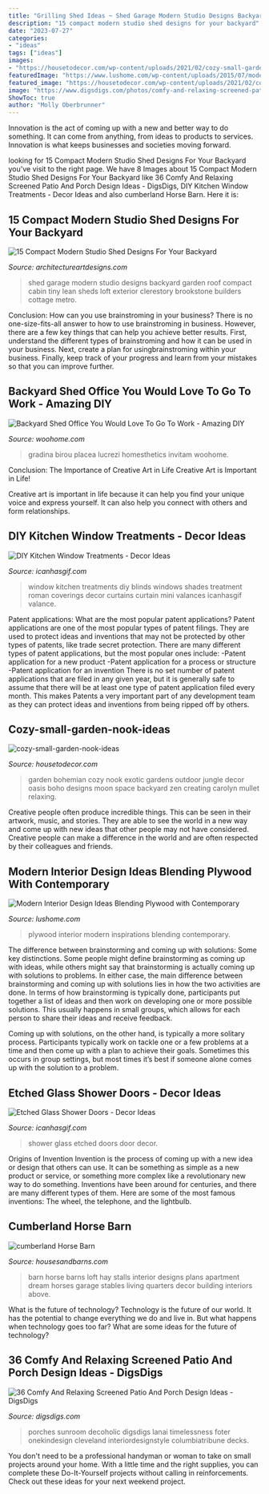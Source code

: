 ```yaml
---
title: "Grilling Shed Ideas ~ Shed Garage Modern Studio Designs Backyard Garden Roof Compact Cabin Tiny Lean Sheds Loft Exterior Clerestory Brookstone Builders Cottage Metro"
description: "15 compact modern studio shed designs for your backyard"
date: "2023-07-27"
categories:
- "ideas"
tags: ["ideas"]
images:
- "https://housetodecor.com/wp-content/uploads/2021/02/cozy-small-garden-nook-ideas.jpg"
featuredImage: "https://www.lushome.com/wp-content/uploads/2015/07/modern-interior-design-plywood-walls-ceiling-11.jpg"
featured_image: "https://housetodecor.com/wp-content/uploads/2021/02/cozy-small-garden-nook-ideas.jpg"
image: "https://www.digsdigs.com/photos/comfy-and-relaxing-screened-patio-design-ideas-30-554x737.jpg"
ShowToc: true
author: "Molly Oberbrunner"
---
```



Innovation is the act of coming up with a new and better way to do something. It can come from anything, from ideas to products to services. Innovation is what keeps businesses and societies moving forward.

	

		
looking for 15 Compact Modern Studio Shed Designs For Your Backyard you've visit to the right page. We have 8 Images about 15 Compact Modern Studio Shed Designs For Your Backyard like 36 Comfy And Relaxing Screened Patio And Porch Design Ideas - DigsDigs, DIY Kitchen Window Treatments - Decor Ideas and also cumberland Horse Barn. Here it is:
		
    
## 15 Compact Modern Studio Shed Designs For Your Backyard

<img loading=lazy src="https://www.architectureartdesigns.com/wp-content/uploads/2014/08/15-Compact-Modern-Studio-Shed-Designs-For-Your-Backyard-6-630x420.jpg" onerror="this.onerror=null;this.src='https://tse4.mm.bing.net/th?id=OIP.gkFOu3c1_ahKxPuqIXaUIgHaE8&amp;pid=15.1';" alt="15 Compact Modern Studio Shed Designs For Your Backyard">

_Source: architectureartdesigns.com_

>shed garage modern studio designs backyard garden roof compact cabin tiny lean sheds loft exterior clerestory brookstone builders cottage metro. 

	

Conclusion: How can you use brainstroming in your business?
There is no one-size-fits-all answer to how to use brainstroming in business. However, there are a few key things that can help you achieve better results. First, understand the different types of brainstroming and how it can be used in your business. Next, create a plan for usingbrainstroming within your business. Finally, keep track of your progress and learn from your mistakes so that you can improve further.

    
## Backyard Shed Office You Would Love To Go To Work - Amazing DIY

<img loading=lazy src="https://www.woohome.com/wp-content/uploads/2015/12/Backyard-Cottage-Office-4.jpg" onerror="this.onerror=null;this.src='https://tse1.mm.bing.net/th?id=OIP.Ojualb3D59rvT3EqY-InEAHaKf&amp;pid=15.1';" alt="Backyard Shed Office You Would Love To Go To Work - Amazing DIY">

_Source: woohome.com_

>gradina birou placea lucrezi homesthetics invitam woohome. 

	

Conclusion: The Importance of Creative Art in Life
Creative Art is Important in Life!

Creative art is important in life because it can help you find your unique voice and express yourself. It can also help you connect with others and form relationships.

    
## DIY Kitchen Window Treatments - Decor Ideas

<img loading=lazy src="https://www.icanhasgif.com/wp-content/uploads/2015/02/DIY-Kitchen-Window-Treatments-680x1024.jpg" onerror="this.onerror=null;this.src='https://tse1.mm.bing.net/th?id=OIP.NahruTNZXBkE5ACtfT2A6AHaLJ&amp;pid=15.1';" alt="DIY Kitchen Window Treatments - Decor Ideas">

_Source: icanhasgif.com_

>window kitchen treatments diy blinds windows shades treatment roman coverings decor curtains curtain mini valances icanhasgif valance. 

	

Patent applications: What are the most popular patent applications?
Patent applications are one of the most popular types of patent filings. They are used to protect ideas and inventions that may not be protected by other types of patents, like trade secret protection. 
 There are many different types of patent applications, but the most popular ones include: 
-Patent application for a new product 
-Patent application for a process or structure 
-Patent application for an invention 
There is no set number of patent applications that are filed in any given year, but it is generally safe to assume that there will be at least one type of patent application filed every month. This makes Patents a very important part of any development team as they can protect ideas and inventions from being ripped off by others.

    
## Cozy-small-garden-nook-ideas

<img loading=lazy src="https://housetodecor.com/wp-content/uploads/2021/02/cozy-small-garden-nook-ideas.jpg" onerror="this.onerror=null;this.src='https://tse1.mm.bing.net/th?id=OIP.ScMWoFDBmHStbmHMIfNEDwHaLH&amp;pid=15.1';" alt="cozy-small-garden-nook-ideas">

_Source: housetodecor.com_

>garden bohemian cozy nook exotic gardens outdoor jungle decor oasis boho designs moon space backyard zen creating carolyn mullet relaxing. 

	

Creative people often produce incredible things. This can be seen in their artwork, music, and stories. They are able to see the world in a new way and come up with new ideas that other people may not have considered. Creative people can make a difference in the world and are often respected by their colleagues and friends.

    
## Modern Interior Design Ideas Blending Plywood With Contemporary

<img loading=lazy src="https://www.lushome.com/wp-content/uploads/2015/07/modern-interior-design-plywood-walls-ceiling-11.jpg" onerror="this.onerror=null;this.src='https://tse3.mm.bing.net/th?id=OIP.kgAh2aYJZa0Bs9pFfzW5LwAAAA&amp;pid=15.1';" alt="Modern Interior Design Ideas Blending Plywood with Contemporary">

_Source: lushome.com_

>plywood interior modern inspirations blending contemporary. 

	

The difference between brainstorming and coming up with solutions: Some key distinctions.
Some people might define brainstorming as coming up with ideas, while others might say that brainstorming is actually coming up with solutions to problems. In either case, the main difference between brainstorming and coming up with solutions lies in how the two activities are done.
In terms of how brainstorming is typically done, participants put together a list of ideas and then work on developing one or more possible solutions. This usually happens in small groups, which allows for each person to share their ideas and receive feedback.

Coming up with solutions, on the other hand, is typically a more solitary process. Participants typically work on tackle one or a few problems at a time and then come up with a plan to achieve their goals. Sometimes this occurs in group settings, but most times it’s best if someone alone comes up with the solution to a problem.

    
## Etched Glass Shower Doors - Decor Ideas

<img loading=lazy src="https://www.icanhasgif.com/wp-content/uploads/2015/02/Etched-Glass-Shower-Doors.jpg" onerror="this.onerror=null;this.src='https://tse2.mm.bing.net/th?id=OIP.OErKtTm6M1ccGpcEHMSqpQHaKI&amp;pid=15.1';" alt="Etched Glass Shower Doors - Decor Ideas">

_Source: icanhasgif.com_

>shower glass etched doors door decor. 

	

Origins of Invention
Invention is the process of coming up with a new idea or design that others can use. It can be something as simple as a new product or service, or something more complex like a revolutionary new way to do something. Inventions have been around for centuries, and there are many different types of them. Here are some of the most famous inventions: The wheel, the telephone, and the lightbulb.

    
## Cumberland Horse Barn

<img loading=lazy src="https://www.housesandbarns.com/wp-content/uploads/2016/01/Horse-barn-interior.jpg" onerror="this.onerror=null;this.src='https://tse2.mm.bing.net/th?id=OIP.FSdEK3QQKfFPoPn122QzowHaLI&amp;pid=15.1';" alt="cumberland Horse Barn">

_Source: housesandbarns.com_

>barn horse barns loft hay stalls interior designs plans apartment dream horses garage stables living quarters decor building interiors above. 

	

What is the future of technology?
Technology is the future of our world. It has the potential to change everything we do and live in. But what happens when technology goes too far? What are some ideas for the future of technology?

    
## 36 Comfy And Relaxing Screened Patio And Porch Design Ideas - DigsDigs

<img loading=lazy src="https://www.digsdigs.com/photos/comfy-and-relaxing-screened-patio-design-ideas-30-554x737.jpg" onerror="this.onerror=null;this.src='https://tse4.mm.bing.net/th?id=OIP.j6HBl8d2bTR50mg9fNBhnAHaJ2&amp;pid=15.1';" alt="36 Comfy And Relaxing Screened Patio And Porch Design Ideas - DigsDigs">

_Source: digsdigs.com_

>porches sunroom decoholic digsdigs lanai timelessness foter onekindesign cleveland interiordesignstyle columbiatribune decks. 

	

You don't need to be a professional handyman or woman to take on small projects around your home. With a little time and the right supplies, you can complete these Do-It-Yourself projects without calling in reinforcements. Check out these ideas for your next weekend project.

